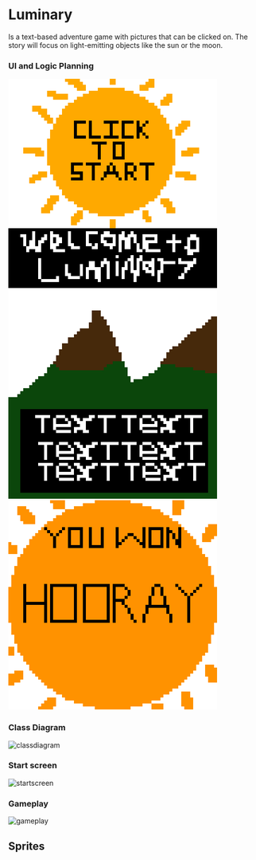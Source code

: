 # Luminary
Is a text-based adventure game with pictures that can be clicked on. The story will focus on light-emitting objects like the sun or the moon.
### UI and Logic Planning
![start](https://github.com/Ethankest/Individual-project/blob/main/images/FrontGUI.png)
![gameplay](https://github.com/Ethankest/Individual-project/blob/main/images/New%20Piskel-1.png.png)
![win](https://github.com/Ethankest/Individual-project/blob/main/images/EndGUI.png)
### Class Diagram
![classdiagram]()
### Start screen
![startscreen]()
### Gameplay
![gameplay]()
## Sprites
